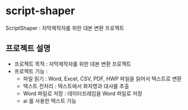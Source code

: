 # script-shaper

ScriptShaper : 자막제작자를 위한 대본 변환 프로젝트

## 프로젝트 설명

- 프로젝트 목적 : 자막제작자를 위한 대본 변환 프로젝트
- 프로젝트 기능 :
  - 파일 읽기 : Word, Excel, CSV, PDF, HWP 파일을 읽어서 텍스트로 변환
  - 텍스트 전처리 : 텍스트에서 화자명과 대사를 추출
  - Word 파일로 저장 : 데이터프레임을 Word 파일로 저장
  - ai 를 사용한 텍스트 기능
